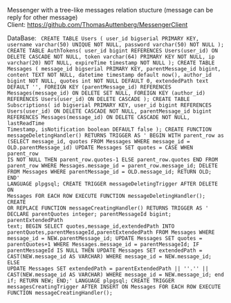 Messenger with a tree-like messages relation stucture (message can be reply for other message)
<br>Client: https://github.com/ThomasAuttenberg/MessengerClient

DataBase:
<code>
CREATE TABLE Users (
    user_id bigserial PRIMARY KEY,
    username varchar(50) UNIQUE NOT NULL,
    password varchar(50) NOT NULL
);
CREATE TABLE AuthTokens(
    user_id bigint REFERENCES Users(user_id) ON DELETE CASCADE NOT NULL,
    token varchar(64) PRIMARY KEY NOT NULL,
    ip varchar(20) NOT NULL,
    expireTime timestamp NOT NULL
);
CREATE TABLE Messages (
    message_id bigserial PRIMARY KEY,
    parentMessage_id bigint,
    content TEXT NOT NULL,
    datetime timestamp default now(),
    author_id bigint NOT NULL,
    quotes int NOT NULL DEFAULT 0,
    extendedPath text DEFAULT '',
    FOREIGN KEY (parentMessage_id) REFERENCES Messages(message_id) ON DELETE SET NULL,
    FOREIGN KEY (author_id) REFERENCES Users(user_id) ON DELETE CASCADE
);
CREATE TABLE Subscriptions(
    id bigserial PRIMARY KEY,
    user_id bigint REFERENCES Users(user_id) ON DELETE CASCADE NOT NULL,
    parentMessage_id bigint REFERENCES Messages(message_id) ON DELETE CASCADE NOT NULL,
    lastReadTime Timestamp,
    isNotification boolean DEFAULT false
);
CREATE FUNCTION messageDeletingHandler() RETURNS TRIGGER AS '
BEGIN
    WITH parent_row as
        (SELECT message_id, quotes FROM Messages
        WHERE message_id = OLD.parentMessage_id)
    UPDATE Messages SET quotes =
    CASE
        WHEN parent_row IS NOT NULL THEN
        parent_row.quotes-1
        ELSE parent_row.quotes
    END
    FROM parent_row WHERE Messages.message_id = parent_row.message_id;
    DELETE FROM Messages WHERE parentMessage_id = OLD.message_id;
    RETURN OLD;
END' LANGUAGE plpgsql;
CREATE TRIGGER messageDeletingTrigger AFTER DELETE ON Messages FOR EACH ROW EXECUTE FUNCTION messageDeletingHandler();
CREATE OR REPLACE FUNCTION messageCreatingHandler() RETURNS TRIGGER AS '
DECLARE
    parentQuotes integer;
    parentMessageId bigint;
    parentExtendedPath text;
BEGIN
    SELECT quotes,message_id,extendedPath INTO parentQuotes,parentMessageId,parentExtendedPath FROM Messages WHERE message_id = NEW.parentMessage_id;
    UPDATE Messages
        SET quotes = parentQuotes+1
    WHERE Messages.message_id = parentMessageId;
    IF parentMessageId IS NULL THEN
        UPDATE Messages SET extendedPath = CAST(NEW.message_id AS VARCHAR) WHERE message_id = NEW.message_id;
    ELSE
        UPDATE Messages SET extendedPath = parentExtendedPath || ''.'' || CAST(NEW.message_id AS VARCHAR) WHERE message_id = NEW.message_id;
    end if;
    RETURN NEW;
END;' LANGUAGE plpgsql;
CREATE TRIGGER messagesCreatingTrigger AFTER INSERT ON Messages FOR EACH ROW EXECUTE FUNCTION messageCreatingHandler();
</code>
